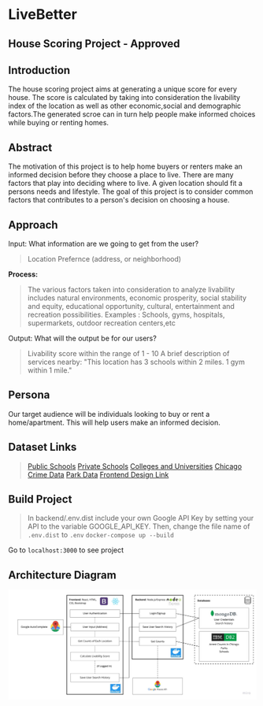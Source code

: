 # LiveBetter


House Scoring Project - Approved
---------------------

## Introduction

The house scoring project aims at generating a unique score for every house. The score is calculated by taking into consideration the livability index of the location as well as other economic,social and demographic factors.The generated scroe can in turn help people make informed choices while buying or renting homes.

## Abstract

The motivation of this project is to help home buyers or renters make an informed decision before they choose a place to live. There are many factors that play into deciding where to live. A given location should fit a persons needs and lifestyle. The goal of this project is to consider common factors that contributes to a person's decision on choosing a house.

## Approach

Input: What information are we going to get from the user? 
> Location Prefernce (address, or neighborhood)

**Process:**
> The various factors taken into consideration to analyze livability includes natural environments, economic prosperity, social stability and equity, educational opportunity, cultural, entertainment and recreation possibilities.
> Examples : Schools, gyms, hospitals, supermarkets, outdoor recreation centers,etc

Output: What will the output be for our users?
> Livability score within the range of 1 - 10 
> A brief description of services nearby: "This location has 3 schools within 2 miles. 1 gym within 1 mile."

## Persona

Our target audience will be individuals looking to buy or rent a home/apartment. This will help users make an informed decision.

## Dataset Links

>[Public Schools](https://hifld-geoplatform.opendata.arcgis.com/datasets/public-schools?geometry=16.974%2C-0.854%2C101.700%2C76.482&orderBy=STATE)
>[Private Schools](https://hifld-geoplatform.opendata.arcgis.com/datasets/private-schools?geometry=22.650%2C-6.081%2C107.377%2C75.201)
>[Colleges and Universities](https://hifld-geoplatform.opendata.arcgis.com/datasets/colleges-and-universities?geometry=137.954%2C-16.798%2C-137.319%2C72.130)
>[Chicago Crime Data](https://data.cityofchicago.org/Public-Safety/Crimes-2001-to-Present/ijzp-q8t2/data)
>[Park Data](https://www.tpl.org/parkserve/downloads)
>[Frontend Design Link](https://www.figma.com/file/60RDE2DISTm6t0wSn5nVCZ/LiveBetter?node-id=0%3A1)

## Build Project

>In backend/.env.dist include your own Google API Key by setting your API to the variable GOOGLE_API_KEY.
>Then, change the file name of `.env.dist` to `.env`
> `docker-compose up --build`

Go to `localhost:3000` to see project

## Architecture Diagram
![Diagram](/Live_Better_Architecture_Diagram.jpg)